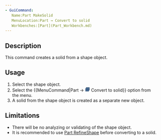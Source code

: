 ```yaml
---
- GuiCommand:
   Name:Part MakeSolid
   MenuLocation:Part → Convert to solid
   Workbenches:[Part](Part_Workbench.md)
---
```


## Description

This command creates a solid from a shape object.

## Usage

1.  Select the shape object.
2.  Select the {{MenuCommand|Part → <img src="images/Part_MakeSolid.svg" width=16px> Convert to solid}} option from the menu.
3.  A solid from the shape object is created as a separate new object.

## Limitations

-   There will be no analyzing or validating of the shape object.
-   It is recommended to use [Part RefineShape](Part_RefineShape.md) before converting to a solid.




   
